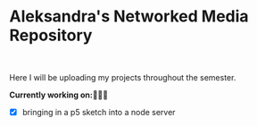# Aleksandra's Networked Media Repository

  <br>
<p>
  Here I will be uploading my projects throughout the semester.
</p>


<b>Currently working on:</b>👩🏼‍💻
- [x] bringing in a p5 sketch into a node server

